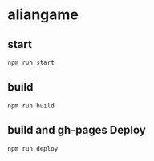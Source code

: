 # aliangame

## start
`npm run start`

## build
 `npm run build`
 
## build and gh-pages Deploy
`npm run deploy`
